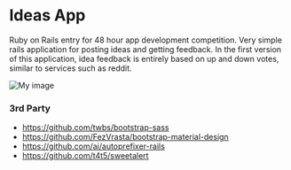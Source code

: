 Ideas App
=========

Ruby on Rails entry for 48 hour app development competition.
Very simple rails application for posting ideas and getting feedback.
In the first version of this application, idea feedback is entirely based on up and down votes, similar to services such as reddit.

![My image](http://i.imgur.com/xcrHXGK.png)


### 3rd Party

* https://github.com/twbs/bootstrap-sass
* https://github.com/FezVrasta/bootstrap-material-design
* https://github.com/ai/autoprefixer-rails
* https://github.com/t4t5/sweetalert
